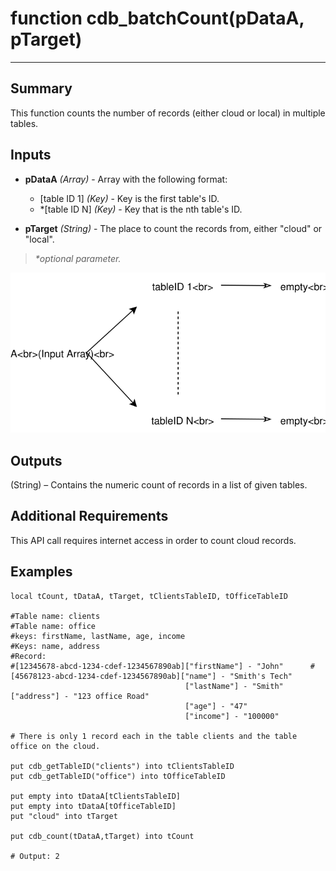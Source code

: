 # function cdb_batchCount(pDataA, pTarget)
---
## Summary
This function counts the number of records (either cloud or local) in multiple tables.

## Inputs
* **pDataA** *(Array)* - Array with the following format:
	* [table ID 1] *(Key)* - Key is the first table's ID.
	* *[table ID N] *(Key)* - Key that is the nth table's ID.

* **pTarget** *(String)* - The place to count the records from, either "cloud" or "local".

> _*optional parameter._

![BatchCountInput](images/BatchCountInput.svg)

## Outputs
(String) – Contains the numeric count of records in a list of given tables.

## Additional Requirements
This API call requires internet access in order to count cloud records.

## Examples
```
local tCount, tDataA, tTarget, tClientsTableID, tOfficeTableID

#Table name: clients											   #Table name: office
#keys: firstName, lastName, age, income							   #Keys: name, address
#Record: 
#[12345678-abcd-1234-cdef-1234567890ab]["firstName"] - "John"	   #[45678123-abcd-1234-cdef-1234567890ab]["name"] - "Smith's Tech"
									   ["lastName"] - "Smith"						 					  ["address"] - "123 office Road"
									   ["age"] - "47"
									   ["income"] - "100000"
									   
# There is only 1 record each in the table clients and the table office on the cloud.

put cdb_getTableID("clients") into tClientsTableID                                       
put cdb_getTableID("office") into tOfficeTableID

put empty into tDataA[tClientsTableID]
put empty into tDataA[tOfficeTableID]
put "cloud" into tTarget

put cdb_count(tDataA,tTarget) into tCount

# Output: 2
```